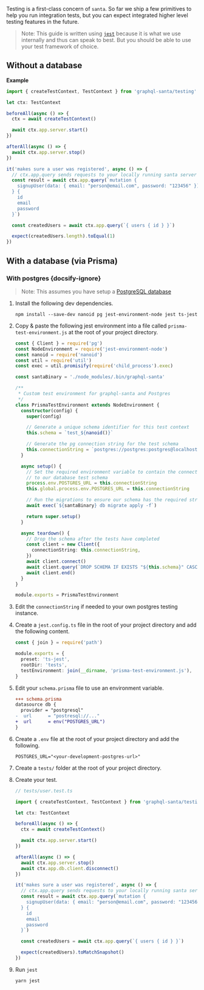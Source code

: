 Testing is a first-class concern of `santa`. So far we ship a few primitives to help you run integration tests, but you can expect integrated higher level testing features in the future.

> Note: This guide is written using [`jest`](https://jestjs.io/) because it is what we use internally and thus can speak to best. But you should be able to use your test framework of choice.

## Without a database

**Example**

```ts
import { createTestContext, TestContext } from 'graphql-santa/testing'

let ctx: TestContext

beforeAll(async () => {
  ctx = await createTestContext()

  await ctx.app.server.start()
})

afterAll(async () => {
  await ctx.app.server.stop()
})

it('makes sure a user was registered', async () => {
  // ctx.app.query sends requests to your locally running santa server
  const result = await ctx.app.query(`mutation {
    signupUser(data: { email: "person@email.com", password: "123456" })
  } {
    id
    email
    password
  }`)

  const createdUsers = await ctx.app.query(`{ users { id } }`)

  expect(createdUsers.length).toEqual(1)
})
```

## With a database (via Prisma)

### With postgres {docsify-ignore}

> Note: This assumes you have setup a [PostgreSQL database](references/recipes?id=local-postgresql)

1. Install the following dev dependencies.

   ```cli
   npm install --save-dev nanoid pg jest-environment-node jest ts-jest
   ```

2. Copy & paste the following jest environment into a file called `prisma-test-environment.js` at the root of your project directory.

   ```ts
   const { Client } = require('pg')
   const NodeEnvironment = require('jest-environment-node')
   const nanoid = require('nanoid')
   const util = require('util')
   const exec = util.promisify(require('child_process').exec)

   const santaBinary = './node_modules/.bin/graphql-santa'

   /**
    * Custom test environment for graphql-santa and Postgres
    */
   class PrismaTestEnvironment extends NodeEnvironment {
     constructor(config) {
       super(config)

       // Generate a unique schema identifier for this test context
       this.schema = `test_${nanoid()}`

       // Generate the pg connection string for the test schema
       this.connectionString = `postgres://postgres:postgres@localhost:5432/testing?schema=${this.schema}`
     }

     async setup() {
       // Set the required environment variable to contain the connection string
       // to our database test schema
       process.env.POSTGRES_URL = this.connectionString
       this.global.process.env.POSTGRES_URL = this.connectionString

       // Run the migrations to ensure our schema has the required structure
       await exec(`${santaBinary} db migrate apply -f`)

       return super.setup()
     }

     async teardown() {
       // Drop the schema after the tests have completed
       const client = new Client({
         connectionString: this.connectionString,
       })
       await client.connect()
       await client.query(`DROP SCHEMA IF EXISTS "${this.schema}" CASCADE`)
       await client.end()
     }
   }

   module.exports = PrismaTestEnvironment
   ```

3. Edit the `connectionString` if needed to your own postgres testing instance.

4. Create a `jest.config.ts` file in the root of your project directory and add the following content.

   ```ts
   const { join } = require('path')

   module.exports = {
     preset: 'ts-jest',
     rootDir: 'tests',
     testEnvironment: join(__dirname, 'prisma-test-environment.js'),
   }
   ```

5. Edit your `schema.prisma` file to use an environment variable.

   ```diff
   +++ schema.prisma
   datasource db {
     provider = "postgresql"
   -  url      = "postresql://..."
   +  url      = env("POSTGRES_URL")
   }
   ```

6. Create a `.env` file at the root of your project directory and add the following.

   ```
   POSTGRES_URL="<your-development-postgres-url>"
   ```

7. Create a `tests/` folder at the root of your project directory.

8. Create your test.

   ```ts
   // tests/user.test.ts

   import { createTestContext, TestContext } from 'graphql-santa/testing'

   let ctx: TestContext

   beforeAll(async () => {
     ctx = await createTestContext()

     await ctx.app.server.start()
   })

   afterAll(async () => {
     await ctx.app.server.stop()
     await ctx.app.db.client.disconnect()
   })

   it('makes sure a user was registered', async () => {
     // ctx.app.query sends requests to your locally running santa server
     const result = await ctx.app.query(`mutation {
       signupUser(data: { email: "person@email.com", password: "123456" })
     } {
       id
       email
       password
     }`)

     const createdUsers = await ctx.app.query(`{ users { id } }`)

     expect(createdUsers).toMatchSnapshot()
   })
   ```

9. Run `jest`

   ```cli
   yarn jest
   ```
